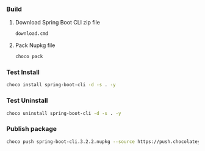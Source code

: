 ### Build

1. Download Spring Boot CLI zip file

    ```bat
    download.cmd
    ```

2. Pack Nupkg file

    ```sh
    choco pack
    ```

### Test Install

```sh
choco install spring-boot-cli -d -s . -y
```

### Test Uninstall

```sh
choco uninstall spring-boot-cli -d -s . -y
```

### Publish package

```sh
choco push spring-boot-cli.3.2.2.nupkg --source https://push.chocolatey.org/
```
